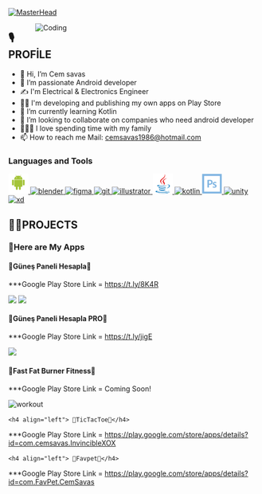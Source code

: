 [![MasterHead](https://3.bp.blogspot.com/-dB6ndKqIAuI/XdWeOASO5AI/AAAAAAAANZA/MSbT9mh6bukxkI-tqnu_GARIZZV5WNVhQCLcBGAsYHQ/s1600/image1.gif)](https://rishavchanda.io)
 
 <img align="right" alt="Coding" width="450" src="https://cdn.dribbble.com/users/1162077/screenshots/3848914/programmer.gif">
 
 <h2 align="left">🎙PROFİLE</h2>

- 👋 Hi, I’m Cem savas
- 👀 I’m passionate Android developer
- ✍ I'm Electrical & Electronics Engineer
- 👨‍💻 I'm developing and publishing my own apps on Play Store
- 🌱 I’m currently learning Kotlin
- 💞️ I’m looking to collaborate on companies who need android developer
- 👨‍👩‍👦 I love spending time with my family
- 📫 How to reach me Mail: cemsavas1986@hotmail.com 

<p align="left">
</p>

<h3 align="left">Languages and Tools</h3>
<p align="left"> <a href="https://developer.android.com" target="_blank" rel="noreferrer"> <img src="https://raw.githubusercontent.com/devicons/devicon/master/icons/android/android-original-wordmark.svg" alt="android" width="40" height="40"/> </a> <a href="https://www.blender.org/" target="_blank" rel="noreferrer"> <img src="https://download.blender.org/branding/community/blender_community_badge_white.svg" alt="blender" width="40" height="40"/> </a> <a href="https://www.figma.com/" target="_blank" rel="noreferrer"> <img src="https://www.vectorlogo.zone/logos/figma/figma-icon.svg" alt="figma" width="40" height="40"/> </a> <a href="https://git-scm.com/" target="_blank" rel="noreferrer"> <img src="https://www.vectorlogo.zone/logos/git-scm/git-scm-icon.svg" alt="git" width="40" height="40"/> </a> <a href="https://www.adobe.com/in/products/illustrator.html" target="_blank" rel="noreferrer"> <img src="https://www.vectorlogo.zone/logos/adobe_illustrator/adobe_illustrator-icon.svg" alt="illustrator" width="40" height="40"/> </a> <a href="https://www.java.com" target="_blank" rel="noreferrer"> <img src="https://raw.githubusercontent.com/devicons/devicon/master/icons/java/java-original.svg" alt="java" width="40" height="40"/> </a> <a href="https://kotlinlang.org" target="_blank" rel="noreferrer"> <img src="https://www.vectorlogo.zone/logos/kotlinlang/kotlinlang-icon.svg" alt="kotlin" width="40" height="40"/> </a> <a href="https://www.photoshop.com/en" target="_blank" rel="noreferrer"> <img src="https://raw.githubusercontent.com/devicons/devicon/master/icons/photoshop/photoshop-line.svg" alt="photoshop" width="40" height="40"/> </a> <a href="https://unity.com/" target="_blank" rel="noreferrer"> <img src="https://www.vectorlogo.zone/logos/unity3d/unity3d-icon.svg" alt="unity" width="40" height="40"/> </a> <a href="https://www.adobe.com/products/xd.html" target="_blank" rel="noreferrer"> <img src="https://cdn.worldvectorlogo.com/logos/adobe-xd.svg" alt="xd" width="40" height="40"/> </a> </p>

  <h2 align="left">👨‍💻PROJECTS</h2>

  <h3 align="left"> 📱Here are My Apps </h3>
  
  <h4 align="left"> 🥇Güneş Paneli Hesapla🥇</h4> 
    
   ***Google Play Store Link = https://t.ly/8K4R 

  <img width="200" src="https://user-images.githubusercontent.com/88722745/186403331-10801d51-04a7-4db2-8552-ba76ea7fc41e.png">   <img width="200" src="https://user-images.githubusercontent.com/88722745/187083694-14967463-b299-49ac-a4c2-32ce99590c71.png">
 
  <h4 align="left"> 🥇Güneş Paneli Hesapla PRO🥇</h4> 
    
   ***Google Play Store Link = https://t.ly/jigE
   
   <img width="200" src="https://user-images.githubusercontent.com/88722745/186419031-a7dd2d98-9e5b-4908-b28c-ca805f8f7cb3.png">
   
   <h4 align="left"> 🥇Fast Fat Burner Fitness🥇</h4> 
    
   ***Google Play Store Link = Coming Soon!
   
   ![workout](https://user-images.githubusercontent.com/88722745/187069958-cfcf0850-a29a-41fe-bc92-20db85d8318b.png)

    <h4 align="left"> 🥇TicTacToe🥇</h4> 
    
   ***Google Play Store Link = https://play.google.com/store/apps/details?id=com.cemsavas.InvincibleXOX
   
    <h4 align="left"> 🥇Favpet🥇</h4> 
    
   ***Google Play Store Link = https://play.google.com/store/apps/details?id=com.FavPet.CemSavas
   
<!---
Cemsavas/Cemsavas is a ✨ special ✨ repository because its `README.md` (this file) appears on your GitHub profile.
You can click the Preview link to take a look at your changes.
--->
